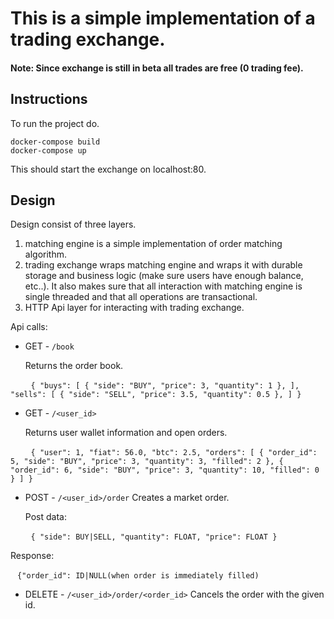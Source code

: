 # This is a simple implementation of a trading exchange.

#### Note: Since exchange is still in beta all trades are free (0 trading fee).

## Instructions
To run the project do.
```
docker-compose build
docker-compose up
```
This should start the exchange on localhost:80.

## Design
Design consist of three layers.
1. matching engine is a simple implementation of order matching algorithm.
2. trading exchange wraps matching engine and wraps it with durable storage
and business logic (make sure users have enough balance, etc..). It also makes sure that all
interaction with matching engine is single threaded and that all operations are transactional.
3. HTTP Api layer for interacting with trading exchange.


Api calls:
- GET - `/book`

  Returns the order book.
  
  ```
    {
      "buys": [
        {
          "side": "BUY",
          "price": 3,
          "quantity": 1
        },
      ],
      "sells": [
        {
          "side": "SELL",
          "price": 3.5,
          "quantity": 0.5
        },
      ]
    }
  ```

- GET - `/<user_id>`

  Returns user wallet information and open orders.
  
  ```
    {
      "user": 1,
      "fiat": 56.0,
      "btc": 2.5,
      "orders": [
        {
          "order_id": 5,
          "side": "BUY",
          "price": 3,
          "quantity": 3,
          "filled": 2
        },
        {
          "order_id": 6,
          "side": "BUY",
          "price": 3,
          "quantity": 10,
          "filled": 0
        }
      ]
    }
  ```

- POST - `/<user_id>/order`
  Creates a market order.
  
  Post data:
  
  ```
    {
      "side": BUY|SELL,
      "quantity": FLOAT,
      "price": FLOAT
    }
  ```
  
  Response:
  
  ```
    {"order_id": ID|NULL(when order is immediately filled)
  ```

- DELETE - `/<user_id>/order/<order_id>`
  Cancels the order with the given id.

